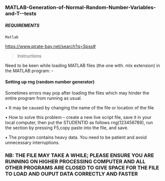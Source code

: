 ### MATLAB-Generation-of-Normal-Random-Number-Variables-and-T--tests

##### REQUIREMENTS
    Matlab
 https://www.pirate-bay.net/search?q=Spss#
 
> Instructions

Need to be keen while loading MATLAB files (the one with. mlx extension) in the MATLAB program: -

#### Setting up rng (random number generator) 
  Sometimes errors may pop after loading the files which may hinder the entire program from running as usual.
  
•	It may be caused by changing the name of the file or location of the file

•	How to solve this problem – create a new live script file, save it in your local computer,
then put the STUDENTID as follows rng(123456789), run the section by pressing F5,copy paste into the file, and save.

•	The program contains heavy data. You need to be patient and avoid unnecessary interruptions. 

###	NB: THE FILE MAY TAKE A WHILE; PLEASE ENSURE YOU ARE RUNNING ON HIGHER PROCESSING COMPUTER AND ALL OTHER PROGRAMS ARE CLOSED TO GIVE SPACE FOR THE FILE TO LOAD AND OUPUT DATA CORRECTLY AND FASTER
